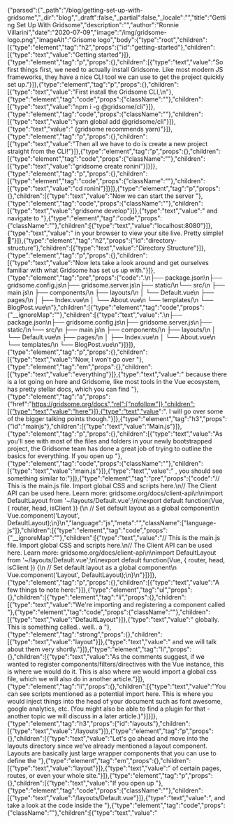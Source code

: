 {"parsed":{"_path":"/blog/getting-set-up-with-gridsome","_dir":"blog","_draft":false,"_partial":false,"_locale":"","title":"Getting Set Up With Gridsome","description":"","author":"Ronnie Villarini","date":"2020-07-09","image":"/img/gridsome-logo.png","imageAlt":"Grisome logo","body":{"type":"root","children":[{"type":"element","tag":"h2","props":{"id":"getting-started"},"children":[{"type":"text","value":"Getting started"}]},{"type":"element","tag":"p","props":{},"children":[{"type":"text","value":"So first things first, we need to actually install Gridsome. Like most modern JS frameworks, they have a nice CLI tool we can use to get the project quickly set up."}]},{"type":"element","tag":"p","props":{},"children":[{"type":"text","value":"First install the Gridsome CLI,\n"},{"type":"element","tag":"code","props":{"className":""},"children":[{"type":"text","value":"npm i -g @gridsome/cli"}]},{"type":"element","tag":"code","props":{"className":""},"children":[{"type":"text","value":"yarn global add @gridsome/cli"}]},{"type":"text","value":" (gridsome recommends yarn)"}]},{"type":"element","tag":"p","props":{},"children":[{"type":"text","value":"Then all we have to do is create a new project straight from the CLI!"}]},{"type":"element","tag":"p","props":{},"children":[{"type":"element","tag":"code","props":{"className":""},"children":[{"type":"text","value":"gridsome create ronini"}]}]},{"type":"element","tag":"p","props":{},"children":[{"type":"element","tag":"code","props":{"className":""},"children":[{"type":"text","value":"cd ronini"}]}]},{"type":"element","tag":"p","props":{},"children":[{"type":"text","value":"Now we can start the server "},{"type":"element","tag":"code","props":{"className":""},"children":[{"type":"text","value":"gridsome develop"}]},{"type":"text","value":" and navigate to "},{"type":"element","tag":"code","props":{"className":""},"children":[{"type":"text","value":"localhost:8080"}]},{"type":"text","value":" in your browser to view your site live. Pretty simple! 🥳"}]},{"type":"element","tag":"h2","props":{"id":"directory-structure"},"children":[{"type":"text","value":"Directory Structure"}]},{"type":"element","tag":"p","props":{},"children":[{"type":"text","value":"Now lets take a look around and get ourselves familiar with what Gridsome has set us up with."}]},{"type":"element","tag":"pre","props":{"code":".\n├── package.json\n├── gridsome.config.js\n├── gridsome.server.js\n├── static/\n└── src/\n    ├── main.js\n    ├── components/\n    ├── layouts/\n    │   └── Default.vue\n    ├── pages/\n    │   ├── Index.vue\n    │   └── About.vue\n    └── templates/\n        └── BlogPost.vue\n"},"children":[{"type":"element","tag":"code","props":{"__ignoreMap":""},"children":[{"type":"text","value":".\n├── package.json\n├── gridsome.config.js\n├── gridsome.server.js\n├── static/\n└── src/\n    ├── main.js\n    ├── components/\n    ├── layouts/\n    │   └── Default.vue\n    ├── pages/\n    │   ├── Index.vue\n    │   └── About.vue\n    └── templates/\n        └── BlogPost.vue\n"}]}]},{"type":"element","tag":"p","props":{},"children":[{"type":"text","value":"Now, I won't go over "},{"type":"element","tag":"em","props":{},"children":[{"type":"text","value":"everything"}]},{"type":"text","value":" because there is a lot going on here and Gridsome, like most tools in the Vue ecosystem, has pretty stellar docs, which you can find "},{"type":"element","tag":"a","props":{"href":"https://gridsome.org/docs","rel":["nofollow"]},"children":[{"type":"text","value":"here"}]},{"type":"text","value":". I will go over some of the bigger talking points though."}]},{"type":"element","tag":"h3","props":{"id":"mainjs"},"children":[{"type":"text","value":"Main.js"}]},{"type":"element","tag":"p","props":{},"children":[{"type":"text","value":"As you'll see with most of the files and folders in your newly bootstrapped project, the Gridsome team has done a great job of trying to outline the basics for everything. If you open up "},{"type":"element","tag":"code","props":{"className":""},"children":[{"type":"text","value":"main.js"}]},{"type":"text","value":" , you should see something similar to:"}]},{"type":"element","tag":"pre","props":{"code":"// This is the main.js file. Import global CSS and scripts here.\n// The Client API can be used here. Learn more: gridsome.org/docs/client-api\n\nimport DefaultLayout from '~/layouts/Default.vue';\n\nexport default function(Vue, { router, head, isClient }) {\n    // Set default layout as a global component\n    Vue.component('Layout', DefaultLayout);\n}\n","language":"js","meta":"","className":["language-js"]},"children":[{"type":"element","tag":"code","props":{"__ignoreMap":""},"children":[{"type":"text","value":"// This is the main.js file. Import global CSS and scripts here.\n// The Client API can be used here. Learn more: gridsome.org/docs/client-api\n\nimport DefaultLayout from '~/layouts/Default.vue';\n\nexport default function(Vue, { router, head, isClient }) {\n    // Set default layout as a global component\n    Vue.component('Layout', DefaultLayout);\n}\n"}]}]},{"type":"element","tag":"p","props":{},"children":[{"type":"text","value":"A few things to note here:"}]},{"type":"element","tag":"ul","props":{},"children":[{"type":"element","tag":"li","props":{},"children":[{"type":"text","value":"We're importing and registering a component called "},{"type":"element","tag":"code","props":{"className":""},"children":[{"type":"text","value":"DefaultLayout"}]},{"type":"text","value":" globally. This is something called.. well.. a "},{"type":"element","tag":"strong","props":{},"children":[{"type":"text","value":"layout"}]},{"type":"text","value":" and we will talk about them very shortly."}]},{"type":"element","tag":"li","props":{},"children":[{"type":"text","value":"As the comments suggest, if we wanted to register components/filters/directives with the Vue instance, this is where we would do it. This is also where we would import a global css file, which we will also do in another article."}]},{"type":"element","tag":"li","props":{},"children":[{"type":"text","value":"You can see scripts mentioned as a potential import here. This is where you would inject things into the head of your document such as font awesome, google analytics, etc. (You might also be able to find a plugin for that - another topic we will discuss in a later article.)"}]}]},{"type":"element","tag":"h3","props":{"id":"layouts"},"children":[{"type":"text","value":"/layouts"}]},{"type":"element","tag":"p","props":{},"children":[{"type":"text","value":"Let's go ahead and move into the layouts directory since we've already mentioned a layout component. Layouts are basically just large wrapper components that you can use to define the "},{"type":"element","tag":"em","props":{},"children":[{"type":"text","value":"layout"}]},{"type":"text","value":" of certain pages, routes, or even your whole site."}]},{"type":"element","tag":"p","props":{},"children":[{"type":"text","value":"If you open up "},{"type":"element","tag":"code","props":{"className":""},"children":[{"type":"text","value":"/layouts/Default.vue"}]},{"type":"text","value":", and take a look at the code inside the "},{"type":"element","tag":"code","props":{"className":""},"children":[{"type":"text","value":"<template>"}]},{"type":"text","value":" tags, you should see"}]},{"type":"element","tag":"pre","props":{"code":"<template>\n  <div class=\"layout\">\n    <header class=\"header\">\n      <strong>\n        <g-link to=\"/\">{{ $static.metadata.siteName }}</g-link>\n      </strong>\n      <nav class=\"nav\">\n        <g-link class=\"nav__link\" to=\"/\">Home</g-link>\n        <g-link class=\"nav__link\" to=\"/about/\">About</g-link>\n      </nav>\n    </header>\n    <slot/>\n  </div>\n</template>\n","language":"html","meta":"","className":["language-html"]},"children":[{"type":"element","tag":"code","props":{"__ignoreMap":""},"children":[{"type":"text","value":"<template>\n  <div class=\"layout\">\n    <header class=\"header\">\n      <strong>\n        <g-link to=\"/\">{{ $static.metadata.siteName }}</g-link>\n      </strong>\n      <nav class=\"nav\">\n        <g-link class=\"nav__link\" to=\"/\">Home</g-link>\n        <g-link class=\"nav__link\" to=\"/about/\">About</g-link>\n      </nav>\n    </header>\n    <slot/>\n  </div>\n</template>\n"}]}]},{"type":"element","tag":"p","props":{},"children":[{"type":"text","value":"So we have a few cool things happening here:"}]},{"type":"element","tag":"ul","props":{},"children":[{"type":"element","tag":"li","props":{},"children":[{"type":"text","value":"You can see a component here, "},{"type":"element","tag":"code","props":{"className":""},"children":[{"type":"text","value":"g-link"}]},{"type":"text","value":", that is Gridsome's wrapper around Vue-Router's "},{"type":"element","tag":"code","props":{"className":""},"children":[{"type":"text","value":"router-link"}]},{"type":"text","value":". It really acts the same way, but with the added benefit of prefetching data from those links using intersection observers. What this means, is if the link is in view, Gridsome will make the request in the background and grab all that data for the user. This way, when the user clicks the link, the transition is almost instantaneous. This is how sites like Gridsome and Gatsby make the user experience feel so fast when they're navigating around the site."}]},{"type":"element","tag":"li","props":{},"children":[{"type":"text","value":"You'll probably also notice the "},{"type":"element","tag":"code","props":{"className":""},"children":[{"type":"text","value":"$static.metadata.siteName"}]},{"type":"text","value":", which is a topic for another time but the basics of it is this; Gridsome uses GraphQL under the hood to organize data. This allows you to write GraphQL queries in your components to fetch relevant data and present it like so. Here, we have fetched the name of our site from the "},{"type":"element","tag":"code","props":{"className":""},"children":[{"type":"text","value":"metadata"}]},{"type":"text","value":" object. Pretty cool stuff! If you want to learn more about it, you can check the docs "},{"type":"element","tag":"a","props":{"href":"https://gridsome.org/docs/data-layer/","rel":["nofollow"]},"children":[{"type":"text","value":"here"}]},{"type":"text","value":"."}]},{"type":"element","tag":"li","props":{},"children":[{"type":"text","value":"Lastly, we have a "},{"type":"element","tag":"code","props":{"className":""},"children":[{"type":"text","value":"slot"}]},{"type":"text","value":" component. If you're unfamiliar with Vue slots, they are a way to create components that can be passed children. For example:"},{"type":"element","tag":"pre","props":{"code":"<template>\n  <header class='awesomeHeader'>\n    <h1 class='awesomeHeader--text'>\n      <slot></slot>\n    </h1>\n  </header>\n</template>\n\n// Somewhere else in our app\n<CoolTitleComponent>\n  Wassssuppppp\n</CoolTitleComponent>\n","language":"html","meta":"","className":["language-html"]},"children":[{"type":"element","tag":"code","props":{"__ignoreMap":""},"children":[{"type":"text","value":"<template>\n  <header class='awesomeHeader'>\n    <h1 class='awesomeHeader--text'>\n      <slot></slot>\n    </h1>\n  </header>\n</template>\n\n// Somewhere else in our app\n<CoolTitleComponent>\n  Wassssuppppp\n</CoolTitleComponent>\n"}]}]},{"type":"element","tag":"br","props":{},"children":[]},{"type":"text","value":"In this example, we have a component called "},{"type":"element","tag":"code","props":{"className":""},"children":[{"type":"text","value":"CoolTitleComponent"}]},{"type":"text","value":" , which contains a component provided to us by Vue, called "},{"type":"element","tag":"code","props":{"className":""},"children":[{"type":"text","value":"slot"}]},{"type":"text","value":". In this component we can do whatever we want, but for example sake let's just say our component applies some cool color to the text (purple, because it's the best) placed in our "},{"type":"element","tag":"code","props":{"className":""},"children":[{"type":"text","value":"h1"}]},{"type":"text","value":" tag. Then somewhere else in our app we use our component and place the text \"Wassssupppppp\" in between the opening and closing tags, because why not."},{"type":"element","tag":"br","props":{},"children":[]},{"type":"text","value":"When Vue renders this component, the "},{"type":"element","tag":"code","props":{"className":""},"children":[{"type":"text","value":"slot"}]},{"type":"text","value":" component will be replaced with the text that we passed in, and our component will be rendered as :"},{"type":"element","tag":"pre","props":{"code":"<header class='awesomeHeader'>\n    <h1 class='awesomeHeader--text'>Wassssuppppp</h1>\n</header>\n","language":"html","meta":"","className":["language-html"]},"children":[{"type":"element","tag":"code","props":{"__ignoreMap":""},"children":[{"type":"text","value":"<header class='awesomeHeader'>\n    <h1 class='awesomeHeader--text'>Wassssuppppp</h1>\n</header>\n"}]}]},{"type":"element","tag":"br","props":{},"children":[]},{"type":"text","value":"Slots are super powerful, and I would definitely recommend reading more about them "},{"type":"element","tag":"a","props":{"href":"https://vuejs.org/v2/guide/components-slots.html","rel":["nofollow"]},"children":[{"type":"text","value":"here"}]},{"type":"text","value":"."},{"type":"element","tag":"br","props":{},"children":[]},{"type":"text","value":"So for our "},{"type":"element","tag":"code","props":{"className":""},"children":[{"type":"text","value":"Default"}]},{"type":"text","value":" component, this means that we can structure anything that is passed in the way we see fit! With the code provided to you by the CLI, you can wrap any component you make inside of the "},{"type":"element","tag":"code","props":{"className":""},"children":[{"type":"text","value":"Default"}]},{"type":"text","value":" component, and it will always render with a nav bar as seen in the code, as well as some global styles! We will be editing this file in our next article, so stay tuned 📺."}]}]},{"type":"element","tag":"h3","props":{"id":"indexhtml-and-appvue-optional"},"children":[{"type":"text","value":"Index.html and App.vue (optional)"}]},{"type":"element","tag":"p","props":{},"children":[{"type":"text","value":"I'm going to group these two files together because they are both optional. Normally when creating a new Vue application you'd have "},{"type":"element","tag":"code","props":{"className":""},"children":[{"type":"text","value":"App.vue"}]},{"type":"text","value":" as the root of all components, and the main entry point. Gridsome, by default, takes care of this under the hood. However, you can override the default file by creating one of your own if you just create an "},{"type":"element","tag":"code","props":{"className":""},"children":[{"type":"text","value":"App.vue"}]},{"type":"text","value":" file in the root of your "},{"type":"element","tag":"code","props":{"className":""},"children":[{"type":"text","value":"src"}]},{"type":"text","value":" directory. We will be doing this to apply global transition effects to our app later on."}]},{"type":"element","tag":"p","props":{},"children":[{"type":"text","value":"Index.html is handled the same way by Gridsome, and can be overridden by creating an "},{"type":"element","tag":"code","props":{"className":""},"children":[{"type":"text","value":"index.html"}]},{"type":"text","value":" file in the root of your "},{"type":"element","tag":"code","props":{"className":""},"children":[{"type":"text","value":"src"}]},{"type":"text","value":" directory as well. This probably won't be used as often, as you can actually inject scripts and cdn links via the "},{"type":"element","tag":"code","props":{"className":""},"children":[{"type":"text","value":"main.js"}]},{"type":"text","value":" file as we discussed earlier. However, if that can't be done, or you'd just rather not do it that way, you can override the "},{"type":"element","tag":"code","props":{"className":""},"children":[{"type":"text","value":"index.html"}]},{"type":"text","value":" and insert the content that way instead!"}]},{"type":"element","tag":"h3","props":{"id":"static"},"children":[{"type":"text","value":"/static"}]},{"type":"element","tag":"p","props":{},"children":[{"type":"text","value":"This one is fairly straight forward. Any files and directories you place here will be copied straight to the "},{"type":"element","tag":"code","props":{"className":""},"children":[{"type":"text","value":"/dist"}]},{"type":"text","value":" folder during build time. This is where you'd put something like a font file that you're serving yourself."}]},{"type":"element","tag":"h3","props":{"id":"pages"},"children":[{"type":"text","value":"/pages"}]},{"type":"element","tag":"p","props":{},"children":[{"type":"text","value":"This directory is where you put all your, you guessed it, "},{"type":"element","tag":"strong","props":{},"children":[{"type":"text","value":"pages!"}]},{"type":"text","value":" Here you'll create "},{"type":"element","tag":"code","props":{"className":""},"children":[{"type":"text","value":".vue"}]},{"type":"text","value":" files that are various pages in your application. Any file you put here, Gridsome will automagically create a route for! So in the generated code we have:"}]},{"type":"element","tag":"pre","props":{"code":"    ├── pages/\n    │   ├── Index.vue\n    │   └── About.vue\n","language":"jsx","meta":"","className":["language-jsx"]},"children":[{"type":"element","tag":"code","props":{"__ignoreMap":""},"children":[{"type":"text","value":"    ├── pages/\n    │   ├── Index.vue\n    │   └── About.vue\n"}]}]},{"type":"element","tag":"p","props":{},"children":[{"type":"text","value":"This means Gridsome has generated two routes for us, "},{"type":"element","tag":"code","props":{"className":""},"children":[{"type":"text","value":"/"}]},{"type":"text","value":" (index.vue, this is the root of the site), and "},{"type":"element","tag":"code","props":{"className":""},"children":[{"type":"text","value":"/about"}]},{"type":"text","value":". Now can navigate to these routes in your browser like "},{"type":"element","tag":"code","props":{"className":""},"children":[{"type":"text","value":"localhost:8080/about"}]},{"type":"text","value":"."}]},{"type":"element","tag":"p","props":{},"children":[{"type":"text","value":"So we can see how it works, lets go ahead and create a new file in our "},{"type":"element","tag":"code","props":{"className":""},"children":[{"type":"text","value":"/pages"}]},{"type":"text","value":" directory called "},{"type":"element","tag":"code","props":{"className":""},"children":[{"type":"text","value":"Blog.vue"}]},{"type":"text","value":". We'll put this into the file,"}]},{"type":"element","tag":"pre","props":{"code":"<template>\n    <Layout>\n        <div>This is my blog!!</div>\n    </Layout>\n</template>\n","language":"jsx","meta":"","className":["language-jsx"]},"children":[{"type":"element","tag":"code","props":{"__ignoreMap":""},"children":[{"type":"text","value":"<template>\n    <Layout>\n        <div>This is my blog!!</div>\n    </Layout>\n</template>\n"}]}]},{"type":"element","tag":"pre","props":{"code":"<script>\n    export default {\n        name: 'Blog'\n    }\n</script>\n","language":"js","meta":"","className":["language-js"]},"children":[{"type":"element","tag":"code","props":{"__ignoreMap":""},"children":[{"type":"text","value":"<script>\n    export default {\n        name: 'Blog'\n    }\n</script>\n"}]}]},{"type":"element","tag":"p","props":{},"children":[{"type":"text","value":"Save your changes, and navigate to "},{"type":"element","tag":"code","props":{"className":""},"children":[{"type":"text","value":"localhost:8080/blog"}]},{"type":"text","value":" in your browser. You should see your page load!"}]},{"type":"element","tag":"p","props":{},"children":[{"type":"element","tag":"img","props":{"alt":"Blog page","src":"https://dev-to-uploads.s3.amazonaws.com/i/a5ivlfawrjll7kqb1tda.png"},"children":[]}]},{"type":"element","tag":"h3","props":{"id":"templates"},"children":[{"type":"text","value":"/templates"}]},{"type":"element","tag":"p","props":{},"children":[{"type":"text","value":"Straight from the Gridsome docs:"}]},{"type":"element","tag":"blockquote","props":{},"children":[{"type":"element","tag":"p","props":{},"children":[{"type":"text","value":"Templates are used to create single pages for nodes in a collection. Nodes need a corresponding page in order to be presented on its own URL."}]}]},{"type":"element","tag":"p","props":{},"children":[{"type":"text","value":"Now... some of you might have understood that. I wasn't one of those people - so let me try and explain in a way that I now understand."}]},{"type":"element","tag":"p","props":{},"children":[{"type":"text","value":"If you are connecting your site to an external data source, say something like Contentful, Netlify CMS, or Wordpress, You would use templates to generate pages based on the data received from those data sources."}]},{"type":"element","tag":"p","props":{},"children":[{"type":"text","value":"Still doesn't make sense? That's okay! Think of it like this:"}]},{"type":"element","tag":"p","props":{},"children":[{"type":"text","value":"Let's pretend you have a blog. The content of that blog is written using Netlify CMS and displayed on your Gridsome site. If the data of each of your posts (the headings, text, pictures, etc.) were all different flavors of Ben & Jerry's Ice Cream (Try Netflix and Chill'd, tweet @ me when you do 😋), then the container would be the template! The content might all change from post to post, but they'll all have the same structure."}]},{"type":"element","tag":"p","props":{},"children":[{"type":"element","tag":"img","props":{"alt":"Ben & Jerry's Ice Cream","src":"https://dev-to-uploads.s3.amazonaws.com/i/d64nacrlghfel2e7n2la.png"},"children":[]}]},{"type":"element","tag":"blockquote","props":{},"children":[{"type":"element","tag":"p","props":{},"children":[{"type":"text","value":"Okay.. but didn't you say this is what "},{"type":"element","tag":"code","props":{"className":""},"children":[{"type":"text","value":"Layouts"}]},{"type":"text","value":" are for..? - you, probably."}]}]},{"type":"element","tag":"p","props":{},"children":[{"type":"text","value":"Yes.. and no. Layout do "},{"type":"element","tag":"em","props":{},"children":[{"type":"text","value":"theoretically"}]},{"type":"text","value":" do the same thing, but for different types of data. A layout is something you apply manually to your components, to structure any content inside. A "},{"type":"element","tag":"strong","props":{},"children":[{"type":"text","value":"template"}]},{"type":"text","value":" is "},{"type":"element","tag":"strong","props":{},"children":[{"type":"text","value":"also"}]},{"type":"text","value":" a way to structure content, but it is applied "},{"type":"element","tag":"strong","props":{},"children":[{"type":"text","value":"automatically"}]},{"type":"text","value":" to certain types of content. In this case, a blog post."}]},{"type":"element","tag":"p","props":{},"children":[{"type":"text","value":"This does require some manual configuration which you can learn about "},{"type":"element","tag":"a","props":{"href":"https://gridsome.org/docs/templates/","rel":["nofollow"]},"children":[{"type":"text","value":"here"}]}]},{"type":"element","tag":"p","props":{},"children":[{"type":"text","value":"This was part 2 in my series about rebuilding my personal site with Gridsome! I know this one wasn't quite as exciting, but next time we will go over plugins in Gridsome, and we will add my favorite CSS framework, Tailwind CSS! See you all next time, and be sure to follow me on "},{"type":"element","tag":"a","props":{"href":"https://twitter.com/_ronini","rel":["nofollow"]},"children":[{"type":"text","value":"twitter"}]},{"type":"text","value":"!"}]}],"toc":{"title":"","searchDepth":2,"depth":2,"links":[{"id":"getting-started","depth":2,"text":"Getting started"},{"id":"directory-structure","depth":2,"text":"Directory Structure","children":[{"id":"mainjs","depth":3,"text":"Main.js"},{"id":"layouts","depth":3,"text":"/layouts"},{"id":"indexhtml-and-appvue-optional","depth":3,"text":"Index.html and App.vue (optional)"},{"id":"static","depth":3,"text":"/static"},{"id":"pages","depth":3,"text":"/pages"},{"id":"templates","depth":3,"text":"/templates"}]}]}},"_type":"markdown","_id":"content:blog:getting-set-up-with-gridsome.md","_source":"content","_file":"blog/getting-set-up-with-gridsome.md","_extension":"md"},"hash":"BoAVpF3syr"}